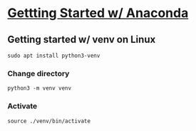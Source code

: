 # [Gettting Started w/ Anaconda](https://freelearning.anaconda.cloud/get-started-with-anaconda)

## Getting started w/ venv on Linux

    sudo apt install python3-venv

### Change directory

    python3 -m venv venv

### Activate

    source ./venv/bin/activate
